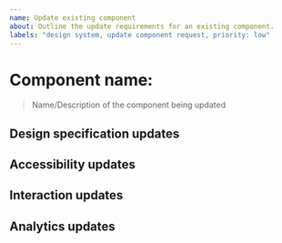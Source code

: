 ```yaml
---
name: Update existing component
about: Outline the update requirements for an existing component.
labels: "design system, update component request, priority: low"
---
```


# Component name: 

> Name/Description of the component being updated


## Design specification updates

<!-- 
    Snapshots and link to mock-ups for this component update. Should cover themes and states with guidelines for spacing, typography, and structure.  Breakpoint details for desktop, tablet, and mobile or general guidance for responsive changes.
-->


## Accessibility updates

<!-- 
    Guidance for keyboard navigation and screen-reader engagement.  [Best practice documentation](https://usability.yale.edu/web-accessibility/articles) from Yale University.
-->


## Interaction updates

<!-- General guidance for how a user should interact with this component. -->


## Analytics updates

<!-- How will this component be tracked?  Are any custom events needed to hook into the state of the component? -->
